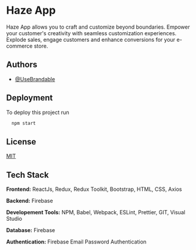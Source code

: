 
# Haze App

Haze App allows you to craft and customize beyond boundaries. Empower your customer's creativity with seamless customization experiences. Explode sales, engage customers and enhance conversions for your e-commerce store.
## Authors

- [@UseBrandable](https://usebrandable.com/)



## Deployment

To deploy this project run

```bash
  npm start
```


## License

[MIT](https://choosealicense.com/licenses/mit/)


## Tech Stack

**Frontend:** ReactJs, Redux, Redux Toolkit, Bootstrap, HTML, CSS, Axios

**Backend:** Firebase

**Developement Tools:** NPM, Babel, Webpack, ESLint, Prettier, GIT, Visual Studio

**Database:** Firebase

**Authentication:** Firebase Email Password Authentication

